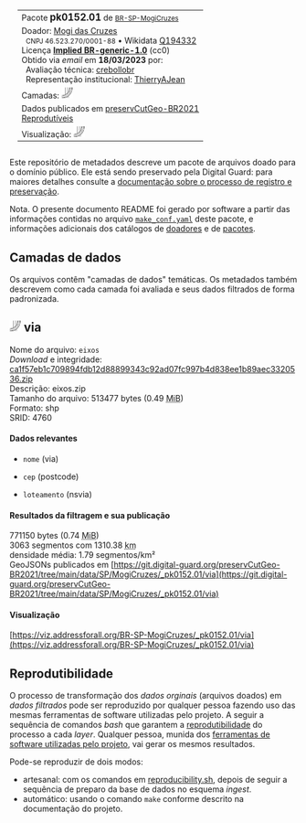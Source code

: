 <aside>
<table align="right" style="padding: 1em">
<tr><td>Pacote <big><b>pk0152.01</b></big> de <small><a target="_afacodes" title="Jurisdição" href="https://afa.codes/BR-SP-MogiCruzes">BR-SP-MogiCruzes</a></small>
</td></tr>
<tr><td>
Doador: <a rel="external" target="_doador" href="https://www.mogidascruzes.sp.gov.br/">Mogi das Cruzes</a>
<br/>&nbsp; <small>CNPJ 46.523.270/0001-88</small> • Wikidata <a rel="external" target="_doador" title="link descritor Wikidata do doador" href="https://www.wikidata.org/wiki/Q194332">Q194332</a></small><br/>
Licença <a rel="external" target="_doador" href="https://git.digital-guard.org/licenses/blob/master/reports/implied-br-generic-v1.md"><b>Implied BR-generic-1.0</b></a> (cc0)<br/>
Obtido via <i>email</i> em <b>18/03/2023</b> por:
<br/>&nbsp; Avaliação técnica: <a rel="external" target="_gitPerson" title="usuário Git" href="https://github.com/crebollobr">crebollobr</a>
<br/>&nbsp; Representação institucional: <a rel="external" target="_gitPerson" title="usuário Git" href="https://github.com/ThierryAJean">ThierryAJean</a><br/>
</td></tr>
<tr><td>Camadas: <a title="via" href="#-via"><img src="https://raw.githubusercontent.com/digital-guard/preserv/main/docs/assets/layerIcon-via.png" alt="via" width="20"/></a> </td></tr>
<tr><td>Dados publicados em <a href="https://git.digital-guard.org/preservCutGeo-BR2021/tree/main/data/SP/MogiCruzes/_pk0152.01">preservCutGeo-BR2021</a><br/><a href="#reprodutibilidade">Reprodutíveis</a></td></tr>
<tr><td>Visualização: <a title="via" href="https://viz.addressforall.org/BR-SP-MogiCruzes/_pk0152.01/via"><img src="https://raw.githubusercontent.com/digital-guard/preserv/main/docs/assets/layerIcon-via.png" alt="via" width="20"/></a> </td></tr>
</table>
</aside>

<section>

Este repositório de metadados descreve um pacote de arquivos doado para o domínio público. Ele está sendo preservado pela Digital Guard: para maiores detalhes consulte a [documentação sobre o processo de registro e preservação](https://wiki.addressforall.org/doc/Documentação_Digital-guard).

Nota. O presente documento README foi gerado por software a partir das informações contidas no arquivo [`make_conf.yaml`](https://git.digital-guard.org/preserv-BR/blob/main/data/SP/MogiCruzes/_pk0152.01/make_conf.yaml) deste pacote, e informações adicionais dos catálogos de [doadores](https://git.digital-guard.org/preserv-BR/blob/main/data/donor.csv) e de [pacotes](https://git.digital-guard.org/preserv-BR/blob/main/data/donatedPack.csv).

# Camadas de dados

Os arquivos contêm "camadas de dados" temáticas. Os metadados também descrevem como cada camada foi avaliada e seus dados filtrados de forma padronizada.

## <img src="https://raw.githubusercontent.com/digital-guard/preserv/main/docs/assets/layerIcon-via.png" alt="via" width="20"/> via

Nome do arquivo: `eixos`<br/>*Download* e integridade: [ca1f57eb1c709894fdb12d88899343c92ad07fc997b4d838ee1b89aec3320536.zip](http://dl.digital-guard.org/ca1f57eb1c709894fdb12d88899343c92ad07fc997b4d838ee1b89aec3320536.zip)<br/>Descrição: eixos.zip<br/>Tamanho do arquivo: 513477 bytes (0.49 <abbr title="mebibyte">MiB</abbr>)<br/>Formato: shp<br/>SRID: 4760

#### Dados relevantes
* `nome` (via)

* `cep` (postcode)

* `loteamento` (nsvia)

#### Resultados da filtragem e sua publicação
771150 bytes (0.74 <abbr title="mebibyte">MiB</abbr>)<br/>3063 segmentos com 1310.38 <abbr title="quilômetros">km</abbr><br/>densidade média: 1.79 segmentos/km²<br/>GeoJSONs publicados em [https://git.digital-guard.org/preservCutGeo-BR2021/tree/main/data/SP/MogiCruzes/_pk0152.01/via](https://git.digital-guard.org/preservCutGeo-BR2021/tree/main/data/SP/MogiCruzes/_pk0152.01/via)

#### Visualização
[https://viz.addressforall.org/BR-SP-MogiCruzes/_pk0152.01/via](https://viz.addressforall.org/BR-SP-MogiCruzes/_pk0152.01/via)

</section>
<section>

# Reprodutibilidade

O processo de transformação dos *dados orginais* (arquivos doados) em *dados filtrados* pode ser reproduzido por qualquer pessoa fazendo uso das mesmas ferramentas de software utilizadas pelo projeto. A seguir a sequência de comandos *bash* que garantem a [reprodutibilidade](https://en.wikipedia.org/wiki/Reproducibility) do processo a cada *layer*. Qualquer pessoa, munida dos [ferramentas de software utilizadas pelo projeto](https://git.AddressForAll.org/suporte/blob/master/docs/pt/infra.md#ambientes-e-ferramentas-de-uso-geral), vai gerar os mesmos resultados.

Pode-se reproduzir de dois modos:
* artesanal: com os comandos em [reproducibility.sh](https://git.digital-guard.org/preserv-BR/blob/main/data/SP/MogiCruzes/_pk0152.01/reproducibility.sh), depois de seguir a sequência de preparo da base de dados no esquema *ingest*.
* automático: usando o comando `make` conforme descrito na documentação do projeto.

</section>

